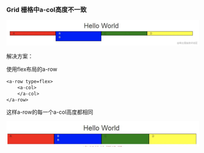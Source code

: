### Grid 栅格中a-col高度不一致

![img](image/172b6bbd8fd04adctplv-t2oaga2asx-zoom-in-crop-mark1512000.webp)

解决方案：

使用flex布局的a-row

```vue
<a-row type=flex>
    <a-col>
    </a-col>
</a-row>
```

这样a-row的每一个a-col高度都相同

![image-20230915095214460](image/image-20230915095214460.png)



